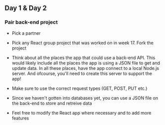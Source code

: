 ## Day 1 & Day 2


### Pair back-end project

- Pick a partner

- Pick any React group project that was worked on in week 17. Fork the project

- Think about all the places the app that could use a back-end API. This would likely include all the places the app is using a JSON file to get and update data. In all these places, have the app connect to a local Node.js server. And ofcourse, you'll need to create this server to support the app!

- Make sure to use the correct request types (GET, POST, PUT etc.)

- Since we haven't gotten into databases yet, you can use a JSON file on the back-end to store and retreive data

- Feel free to modify the React app where necessary and to add more features
